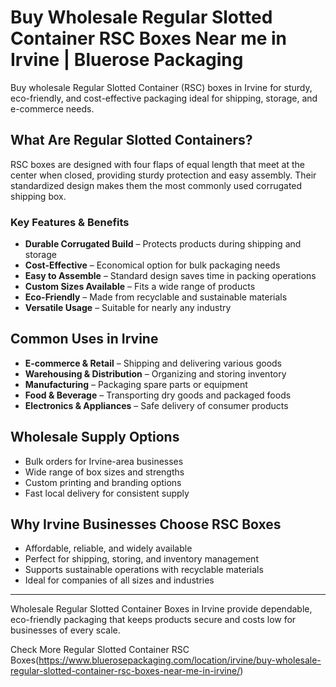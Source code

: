 # Buy Wholesale Regular Slotted Container RSC Boxes Near me in Irvine | Bluerose Packaging

Buy wholesale Regular Slotted Container (RSC) boxes in Irvine for sturdy, eco-friendly, and cost-effective packaging ideal for shipping, storage, and e-commerce needs.

## What Are Regular Slotted Containers?

RSC boxes are designed with four flaps of equal length that meet at the center when closed, providing sturdy protection and easy assembly. Their standardized design makes them the most commonly used corrugated shipping box.

### Key Features & Benefits

- **Durable Corrugated Build** – Protects products during shipping and storage  
- **Cost-Effective** – Economical option for bulk packaging needs  
- **Easy to Assemble** – Standard design saves time in packing operations  
- **Custom Sizes Available** – Fits a wide range of products  
- **Eco-Friendly** – Made from recyclable and sustainable materials  
- **Versatile Usage** – Suitable for nearly any industry  

## Common Uses in Irvine

- **E-commerce & Retail** – Shipping and delivering various goods  
- **Warehousing & Distribution** – Organizing and storing inventory  
- **Manufacturing** – Packaging spare parts or equipment  
- **Food & Beverage** – Transporting dry goods and packaged foods  
- **Electronics & Appliances** – Safe delivery of consumer products  

## Wholesale Supply Options

- Bulk orders for Irvine-area businesses  
- Wide range of box sizes and strengths  
- Custom printing and branding options  
- Fast local delivery for consistent supply  

## Why Irvine Businesses Choose RSC Boxes

- Affordable, reliable, and widely available  
- Perfect for shipping, storing, and inventory management  
- Supports sustainable operations with recyclable materials  
- Ideal for companies of all sizes and industries  

---

Wholesale Regular Slotted Container Boxes in Irvine provide dependable, eco-friendly packaging that keeps products secure and costs low for businesses of every scale.

Check More Regular Slotted Container RSC Boxes(https://www.bluerosepackaging.com/location/irvine/buy-wholesale-regular-slotted-container-rsc-boxes-near-me-in-irvine/)

